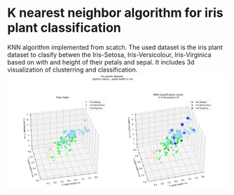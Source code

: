 # K nearest neighbor algorithm for iris plant classification
KNN algorithm implemented from scatch. The used dataset is the iris plant dataset to clasify betwen the Iris-Setosa, Iris-Versicolour, Iris-Virginica based on with and height of their petals and sepal. It includes 3d visualization of clusterring and classification.
![alt text](https://github.com/davidmartinez13/K-Nearest-Neighbor-from-Scratch/blob/main/knn_viz.png)